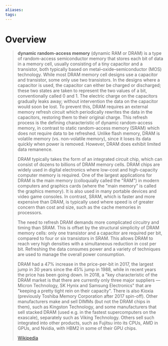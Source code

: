 ```yaml
---
aliases: 
tags:
---
```

# Overview

> **dynamic random-access memory** (dynamic RAM or DRAM) is a type of  random-access semiconductor memory that stores each bit of data in a memory cell, usually consisting of a tiny capacitor and a transistor, both typically based on metal–oxide–semiconductor (MOS) technology. While most DRAM memory cell designs use a capacitor and transistor, some only use two transistors. In the designs where a capacitor is used, the capacitor can either be charged or discharged; these two states are taken to represent the two values of a bit, conventionally called 0 and 1.  The electric charge on the capacitors gradually leaks away; without intervention the data on the capacitor would soon be lost.  To prevent this, DRAM requires an external memory refresh circuit which periodically rewrites the data in the capacitors, restoring them to their original charge. This refresh process is the defining characteristic of dynamic random-access memory, in contrast to static random-access memory (SRAM) which does not require data to be refreshed. Unlike flash memory, DRAM is volatile memory (vs. non-volatile memory), since it loses its data quickly when power is removed. However, DRAM does exhibit limited data remanence.
>
> DRAM typically takes the form of an integrated circuit chip, which can consist of dozens to billions of DRAM memory cells. DRAM chips are widely used in digital electronics where low-cost and high-capacity computer memory is required. One of the largest applications for DRAM is the main memory (colloquially called the "RAM") in modern computers and graphics cards (where the "main memory" is called the graphics memory).  It is also used in many portable devices and video game consoles.  In contrast, SRAM, which is faster and more expensive than DRAM, is typically used where speed is of greater concern than cost and size, such as the cache memories in processors.
>
> The need to refresh DRAM demands more complicated circuitry and timing than SRAM. This is offset by the structural simplicity of DRAM memory cells: only one transistor and a capacitor are required per bit, compared to four or six transistors in SRAM. This allows DRAM to reach very high densities with a simultaneous reduction in cost per bit. Refreshing the data consumes power and a variety of techniques are used to manage the overall power consumption.
>
> DRAM had a 47% increase in the price-per-bit in 2017, the largest jump in 30 years since the 45% jump in 1988, while in recent years the price has been going down. In 2018, a "key characteristic of the DRAM market is that there are currently only three major suppliers — Micron Technology, SK Hynix and Samsung Electronics" that are "keeping a pretty tight rein on their capacity". There is also Kioxia (previously Toshiba Memory Corporation after 2017 spin-off). Other manufacturers make and sell DIMMs (but not the DRAM chips in them), such as Kingston Technology, and some manufacturers that sell stacked DRAM (used e.g. in the fastest supercomputers on the exascale), separately such as Viking Technology. Others sell such integrated into other products, such as Fujitsu into its CPUs, AMD in GPUs, and Nvidia, with HBM2 in some of their GPU chips.
>
> [Wikipedia](https://en.wikipedia.org/wiki/Dynamic%20random-access%20memory)


